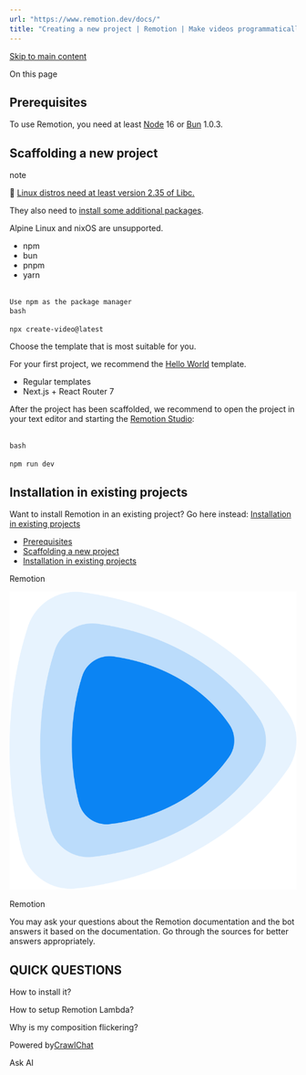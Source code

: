 ```yaml
---
url: "https://www.remotion.dev/docs/"
title: "Creating a new project | Remotion | Make videos programmatically"
---
```


[Skip to main content](https://www.remotion.dev/docs/#__docusaurus_skipToContent_fallback)

On this page

## Prerequisites [​](https://www.remotion.dev/docs/\#prerequisites "Direct link to Prerequisites")

To use Remotion, you need at least [Node](https://nodejs.org/en/download/) 16 or [Bun](https://bun.sh/) 1.0.3.

## Scaffolding a new project [​](https://www.remotion.dev/docs/\#scaffolding-a-new-project "Direct link to Scaffolding a new project")

note

🐧 [Linux distros need at least version 2.35 of Libc.](https://github.com/remotion-dev/remotion/issues/2439)

They also need to [install some additional packages](https://www.remotion.dev/docs/miscellaneous/linux-dependencies).

Alpine Linux and nixOS are unsupported.

- npm
- bun
- pnpm
- yarn

```

Use npm as the package manager
bash

npx create-video@latest
```

Choose the template that is most suitable for you.

For your first project, we recommend the [Hello World](https://www.remotion.dev/templates/hello-world) template.

- Regular templates
- Next.js + React Router 7

After the project has been scaffolded, we recommend to open the project in your text editor and starting the [Remotion Studio](https://www.remotion.dev/docs/studio):

```

bash

npm run dev
```

## Installation in existing projects [​](https://www.remotion.dev/docs/\#installation-in-existing-projects "Direct link to Installation in existing projects")

Want to install Remotion in an existing project? Go here instead: [Installation in existing projects](https://www.remotion.dev/docs/brownfield)

- [Prerequisites](https://www.remotion.dev/docs/#prerequisites)
- [Scaffolding a new project](https://www.remotion.dev/docs/#scaffolding-a-new-project)
- [Installation in existing projects](https://www.remotion.dev/docs/#installation-in-existing-projects)

Remotion

![Logo](https://raw.githubusercontent.com/remotion-dev/brand/refs/heads/main/logo.svg)

Remotion

You may ask your questions about the Remotion documentation and the bot answers it based on the documentation. Go through the sources for better answers appropriately.

## QUICK QUESTIONS

How to install it?

How to setup Remotion Lambda?

Why is my composition flickering?

Powered by[CrawlChat](https://crawlchat.app/?ref=powered-by-remotion)

Ask AI